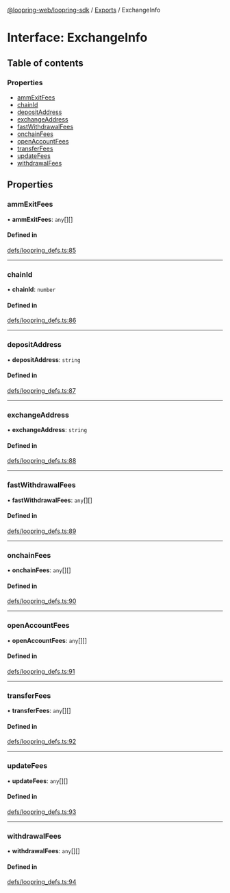 [@loopring-web/loopring-sdk](../README.md) / [Exports](../modules.md) / ExchangeInfo

# Interface: ExchangeInfo

## Table of contents

### Properties

- [ammExitFees](ExchangeInfo.md#ammexitfees)
- [chainId](ExchangeInfo.md#chainid)
- [depositAddress](ExchangeInfo.md#depositaddress)
- [exchangeAddress](ExchangeInfo.md#exchangeaddress)
- [fastWithdrawalFees](ExchangeInfo.md#fastwithdrawalfees)
- [onchainFees](ExchangeInfo.md#onchainfees)
- [openAccountFees](ExchangeInfo.md#openaccountfees)
- [transferFees](ExchangeInfo.md#transferfees)
- [updateFees](ExchangeInfo.md#updatefees)
- [withdrawalFees](ExchangeInfo.md#withdrawalfees)

## Properties

### ammExitFees

• **ammExitFees**: `any`[][]

#### Defined in

[defs/loopring_defs.ts:85](https://github.com/Loopring/loopring_sdk/blob/300ee65/src/defs/loopring_defs.ts#L85)

___

### chainId

• **chainId**: `number`

#### Defined in

[defs/loopring_defs.ts:86](https://github.com/Loopring/loopring_sdk/blob/300ee65/src/defs/loopring_defs.ts#L86)

___

### depositAddress

• **depositAddress**: `string`

#### Defined in

[defs/loopring_defs.ts:87](https://github.com/Loopring/loopring_sdk/blob/300ee65/src/defs/loopring_defs.ts#L87)

___

### exchangeAddress

• **exchangeAddress**: `string`

#### Defined in

[defs/loopring_defs.ts:88](https://github.com/Loopring/loopring_sdk/blob/300ee65/src/defs/loopring_defs.ts#L88)

___

### fastWithdrawalFees

• **fastWithdrawalFees**: `any`[][]

#### Defined in

[defs/loopring_defs.ts:89](https://github.com/Loopring/loopring_sdk/blob/300ee65/src/defs/loopring_defs.ts#L89)

___

### onchainFees

• **onchainFees**: `any`[][]

#### Defined in

[defs/loopring_defs.ts:90](https://github.com/Loopring/loopring_sdk/blob/300ee65/src/defs/loopring_defs.ts#L90)

___

### openAccountFees

• **openAccountFees**: `any`[][]

#### Defined in

[defs/loopring_defs.ts:91](https://github.com/Loopring/loopring_sdk/blob/300ee65/src/defs/loopring_defs.ts#L91)

___

### transferFees

• **transferFees**: `any`[][]

#### Defined in

[defs/loopring_defs.ts:92](https://github.com/Loopring/loopring_sdk/blob/300ee65/src/defs/loopring_defs.ts#L92)

___

### updateFees

• **updateFees**: `any`[][]

#### Defined in

[defs/loopring_defs.ts:93](https://github.com/Loopring/loopring_sdk/blob/300ee65/src/defs/loopring_defs.ts#L93)

___

### withdrawalFees

• **withdrawalFees**: `any`[][]

#### Defined in

[defs/loopring_defs.ts:94](https://github.com/Loopring/loopring_sdk/blob/300ee65/src/defs/loopring_defs.ts#L94)

